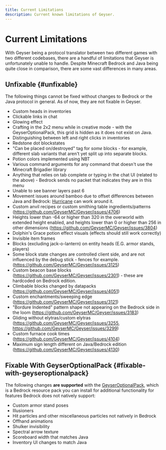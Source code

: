 ```yaml
---
title: Current Limitations
description: Current known limitations of Geyser.
---
```


# Current Limitations

With Geyser being a protocol translator between two different games with two different codebases, there are a handful of limitations that Geyser is unfortunately unable to handle. 
Despite Minecraft Bedrock and Java being quite close in comparison, there are some vast differences in many areas.

## Unfixable {#unfixable}

The following things cannot be fixed without changes to Bedrock or the Java protocol in general. As of now, they are not fixable in Geyser.

- Custom heads in inventories
- Clickable links in chat
- Glowing effect
- Crafting in the 2x2 menu while in creative mode - with the GeyserOptionalPack, this grid is hidden as it does not exist on Java.
- Distinguishing between left and right clicks in inventories
- Redstone dot blockstates
- "Can be placed on/destroyed" tag for *some* blocks - for example, different slab variants that aren't yet split up into separate blocks.
- Potion colors implemented using NBT
- Various command arguments for any command that doesn't use the Minecraft Brigadier library
- Anything that relies on tab complete or typing in the chat UI (related to the above) - Bedrock sends no packet that indicates they are in this menu
- Unable to see banner layers past 6
- Movement issues around bamboo due to offset differences between Java and Bedrock: [Hurricane](/wiki/other/hurricane) can work around it.
- Custom anvil recipes or custom smithing table ingredients/patterns (https://github.com/GeyserMC/Geyser/issues/4706)
- Heights lower than -64 or higher than 320 in the overworld with extended height enabled, and heights lower than 0 or higher than 256 in other dimensions (https://github.com/GeyserMC/Geyser/issues/3804)
- Dolphin's Grace potion effect visuals (effects should still work correctly)
- Invisible item frames
- Blocks (excluding jack-o-lantern) on entity heads (E.G. armor stands, players)
- Some block state changes are controlled client side, and are not influenced by the debug stick - fences for example. (https://github.com/GeyserMC/Geyser/issues/3125)
- Custom beacon base blocks (https://github.com/GeyserMC/Geyser/issues/2301) - these are hardcoded on Bedrock edition.
- Climbable blocks changed by datapacks (https://github.com/GeyserMC/Geyser/issues/4051)
- Custom enchantments/sweeping edge (https://github.com/GeyserMC/Geyser/issues/3121)
- "Bordure Indented" pattern shape not appearing on the Bedrock side in the loom (https://github.com/GeyserMC/Geyser/issues/3183)
- Gliding without elytras/custom elytras (https://github.com/GeyserMC/Geyser/issues/3255, https://github.com/GeyserMC/Geyser/issues/3299)
- Custom furnace cook times (https://github.com/GeyserMC/Geyser/issues/4104)
- Maximum sign length different on Java/Bedrock edition (https://github.com/GeyserMC/Geyser/issues/4130)

## Fixable With GeyserOptionalPack {#fixable-with-geyseroptionalpack}

The following changes **are supported** with the [GeyserOptionalPack](/wiki/other/geyseroptionalpack/), which is a Bedrock resource pack you can install for additional functionality for features Bedrock does not natively support:
- Custom armor stand poses
- Illusioners
- Hit particles and other miscellaneous particles not natively in Bedrock
- Offhand animations
- Shulker invisibility
- Spectral arrow texture
- Scoreboard width that matches Java
- Inventory UI changes to match Java